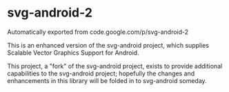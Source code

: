 # svg-android-2
Automatically exported from code.google.com/p/svg-android-2

This is an enhanced version of the svg-android project, which supplies Scalable Vector Graphics Support for Android.

This project, a "fork" of the svg-android project, exists to provide additional capabilities to the svg-android project; hopefully the changes and enhancements in this library will be folded in to svg-android someday.
